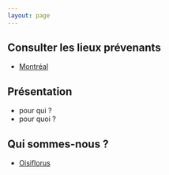 ```yaml
---
layout: page
---
```


## Consulter les lieux prévenants

- [Montréal](/montreal)

## Présentation

- pour qui ?
- pour quoi ?

## Qui sommes-nous ?

- [Oisiflorus](/qui-sommes-nous.html)

